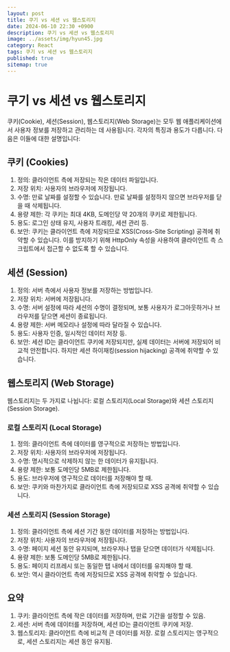 ```yaml
---
layout: post
title: 쿠기 vs 세션 vs 웹스토리지
date: 2024-06-10 22:30 +0900
description: 쿠기 vs 세션 vs 웹스토리지
image: ../assets/img/hyun45.jpg
category: React
tags: 쿠기 vs 세션 vs 웹스토리지
published: true
sitemap: true
---
```


# 쿠기 vs 세션 vs 웹스토리지

쿠키(Cookie), 세션(Session), 웹스토리지(Web Storage)는 모두 웹 애플리케이션에서 사용자 정보를 저장하고 관리하는 데 사용됩니다. 각자의 특징과 용도가 다릅니다. 다음은 이들에 대한 설명입니다:

## 쿠키 (Cookies)

1. 정의: 클라이언트 측에 저장되는 작은 데이터 파일입니다.<br>
2. 저장 위치: 사용자의 브라우저에 저장됩니다.<br>
3. 수명: 만료 날짜를 설정할 수 있습니다. 만료 날짜를 설정하지 않으면 브라우저를 닫을 때 삭제됩니다.<br>
4. 용량 제한: 각 쿠키는 최대 4KB, 도메인당 약 20개의 쿠키로 제한됩니다.<br>
5. 용도: 로그인 상태 유지, 사용자 트래킹, 세션 관리 등.<br>
6. 보안: 쿠키는 클라이언트 측에 저장되므로 XSS(Cross-Site Scripting) 공격에 취약할 수 있습니다. 이를 방지하기 위해 HttpOnly 속성을 사용하여 클라이언트 측 스크립트에서 접근할 수 없도록 할 수 있습니다.

## 세션 (Session)

1. 정의: 서버 측에서 사용자 정보를 저장하는 방법입니다.<br>
2. 저장 위치: 서버에 저장됩니다.<br>
3. 수명: 서버 설정에 따라 세션의 수명이 결정되며, 보통 사용자가 로그아웃하거나 브라우저를 닫으면 세션이 종료됩니다.<br>
4. 용량 제한: 서버 메모리나 설정에 따라 달라질 수 있습니다.<br>
5. 용도: 사용자 인증, 일시적인 데이터 저장 등.<br>
6. 보안: 세션 ID는 클라이언트 쿠키에 저장되지만, 실제 데이터는 서버에 저장되어 비교적 안전합니다. 하지만 세션 하이재킹(session hijacking) 공격에 취약할 수 있습니다.

## 웹스토리지 (Web Storage)

웹스토리지는 두 가지로 나뉩니다: 로컬 스토리지(Local Storage)와 세션 스토리지(Session Storage).

### 로컬 스토리지 (Local Storage)

1. 정의: 클라이언트 측에 데이터를 영구적으로 저장하는 방법입니다.<br>
2. 저장 위치: 사용자의 브라우저에 저장됩니다.<br>
3. 수명: 명시적으로 삭제하지 않는 한 데이터가 유지됩니다.<br>
4. 용량 제한: 보통 도메인당 5MB로 제한됩니다.<br>
5. 용도: 브라우저에 영구적으로 데이터를 저장해야 할 때.<br>
6. 보안: 쿠키와 마찬가지로 클라이언트 측에 저장되므로 XSS 공격에 취약할 수 있습니다.

### 세션 스토리지 (Session Storage)

1. 정의: 클라이언트 측에 세션 기간 동안 데이터를 저장하는 방법입니다.<br>
2. 저장 위치: 사용자의 브라우저에 저장됩니다.<br>
3. 수명: 페이지 세션 동안 유지되며, 브라우저나 탭을 닫으면 데이터가 삭제됩니다.<br>
4. 용량 제한: 보통 도메인당 5MB로 제한됩니다.<br>
5. 용도: 페이지 리프레시 또는 동일한 탭 내에서 데이터를 유지해야 할 때.<br>
6. 보안: 역시 클라이언트 측에 저장되므로 XSS 공격에 취약할 수 있습니다.

## 요약

1. 쿠키: 클라이언트 측에 작은 데이터를 저장하며, 만료 기간을 설정할 수 있음.<br>
2. 세션: 서버 측에 데이터를 저장하며, 세션 ID는 클라이언트 쿠키에 저장.<br>
3. 웹스토리지: 클라이언트 측에 비교적 큰 데이터를 저장. 로컬 스토리지는 영구적으로, 세션 스토리지는 세션 동안 유지됨.
